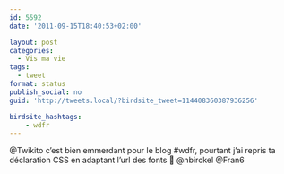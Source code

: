 ```yaml
---
id: 5592
date: '2011-09-15T18:40:53+02:00'

layout: post
categories:
  - Vis ma vie
tags:
  - tweet
format: status
publish_social: no
guid: 'http://tweets.local/?birdsite_tweet=114408360387936256'

birdsite_hashtags:
    - wdfr
---
```


@Twikito c’est bien emmerdant pour le blog #wdfr, pourtant j’ai repris ta déclaration CSS en adaptant l’url des fonts 🙁 @nbirckel @Fran6